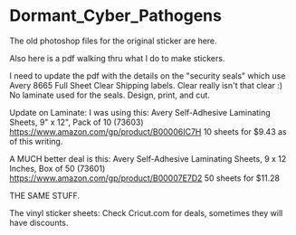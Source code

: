 # Dormant_Cyber_Pathogens
The old photoshop files for the original sticker are here.

Also here is a pdf walking thru what I do to make stickers.

I need to update the pdf with the details on the "security seals" which use Avery 8665 Full Sheet Clear Shipping labels.  Clear really isn't that clear :)  No laminate used for the seals.  Design, print, and cut.

Update on Laminate:
I was using this:
Avery Self-Adhesive Laminating Sheets, 9" x 12", Pack of 10 (73603)
https://www.amazon.com/gp/product/B00006IC7H
10 sheets for $9.43 as of this writing.

A MUCH better deal is this:
Avery Self-Adhesive Laminating Sheets, 9 x 12 Inches, Box of 50 (73601)
https://www.amazon.com/gp/product/B00007E7D2
50 sheets for $11.28

THE SAME STUFF.

The vinyl sticker sheets: Check Cricut.com for deals, sometimes they will have discounts.
